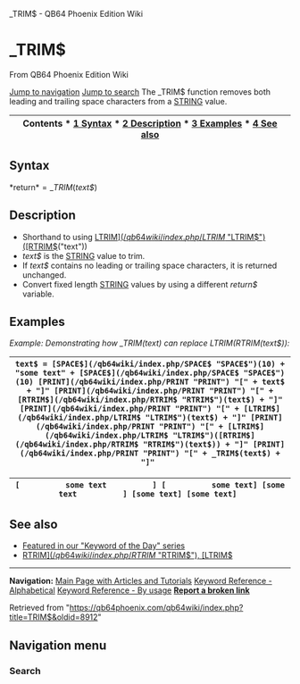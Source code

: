 


\_TRIM$ - QB64 Phoenix Edition Wiki








# \_TRIM$



From QB64 Phoenix Edition Wiki



[Jump to navigation](#mw-head)
[Jump to search](#searchInput)
The \_TRIM$ function removes both leading and trailing space characters from a [STRING](/qb64wiki/index.php/STRING "STRING") value.


  






| Contents * [1 Syntax](#Syntax) * [2 Description](#Description) * [3 Examples](#Examples) * [4 See also](#See_also) |
| --- |


## Syntax


*return$* = \_TRIM$(*text$*)
  




## Description


* Shorthand to using [LTRIM$](/qb64wiki/index.php/LTRIM$ "LTRIM$")([RTRIM$](/qb64wiki/index.php/RTRIM$ "RTRIM$")("text"))
* *text$* is the [STRING](/qb64wiki/index.php/STRING "STRING") value to trim.
* If *text$* contains no leading or trailing space characters, it is returned unchanged.
* Convert fixed length [STRING](/qb64wiki/index.php/STRING "STRING") values by using a different *return$* variable.


  




## Examples


*Example: Demonstrating how \_TRIM$(text$) can replace LTRIM$(RTRIM$(text$)):*





| ``` text$ = [SPACE$](/qb64wiki/index.php/SPACE$ "SPACE$")(10) + "some text" + [SPACE$](/qb64wiki/index.php/SPACE$ "SPACE$")(10) [PRINT](/qb64wiki/index.php/PRINT "PRINT") "[" + text$ + "]" [PRINT](/qb64wiki/index.php/PRINT "PRINT") "[" + [RTRIM$](/qb64wiki/index.php/RTRIM$ "RTRIM$")(text$) + "]" [PRINT](/qb64wiki/index.php/PRINT "PRINT") "[" + [LTRIM$](/qb64wiki/index.php/LTRIM$ "LTRIM$")(text$) + "]" [PRINT](/qb64wiki/index.php/PRINT "PRINT") "[" + [LTRIM$](/qb64wiki/index.php/LTRIM$ "LTRIM$")([RTRIM$](/qb64wiki/index.php/RTRIM$ "RTRIM$")(text$)) + "]" [PRINT](/qb64wiki/index.php/PRINT "PRINT") "[" + _TRIM$(text$) + "]"  ``` |
| --- |




| ``` [          some text          ] [          some text] [some text          ] [some text] [some text]  ``` |
| --- |


  




## See also


* [Featured in our "Keyword of the Day" series](https://qb64phoenix.com/forum/showthread.php?tid=1246)
* [RTRIM$](/qb64wiki/index.php/RTRIM$ "RTRIM$"), [LTRIM$](/qb64wiki/index.php/LTRIM$ "LTRIM$")


  






---


**Navigation:**
[Main Page with Articles and Tutorials](/qb64wiki/index.php/Main_Page "Main Page")
[Keyword Reference - Alphabetical](/qb64wiki/index.php/Keyword_Reference_-_Alphabetical "Keyword Reference - Alphabetical")
[Keyword Reference - By usage](/qb64wiki/index.php/Keyword_Reference_-_By_usage "Keyword Reference - By usage")
**[Report a broken link](https://qb64phoenix.com/forum/showthread.php?tid=2800)**  





Retrieved from "<https://qb64phoenix.com/qb64wiki/index.php?title=TRIM$&oldid=8912>"




## Navigation menu








### Search





















